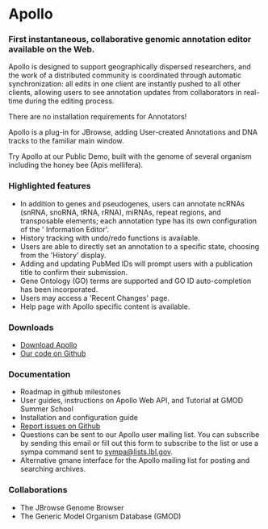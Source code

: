 # Apollo

### First instantaneous, collaborative genomic annotation editor available on the Web.

Apollo is designed to support geographically dispersed researchers, and the work of a distributed community is coordinated through automatic synchronization: all edits in one client are instantly pushed to all other clients, allowing users to see annotation updates from collaborators in real-time during the editing process.

There are no installation requirements for Annotators!

Apollo is a plug-in for JBrowse, adding User-created Annotations and DNA tracks to the familiar main window.

Try Apollo at our Public Demo, built with the genome of several organism including the honey bee (Apis mellifera).

### Highlighted features

* In addition to genes and pseudogenes, users can annotate ncRNAs (snRNA, snoRNA, tRNA, rRNA), miRNAs, repeat regions, and transposable elements; each annotation type has its own configuration of the ' Information Editor'.
* History tracking with undo/redo functions is available.
* Users are able to directly set an annotation to a specific state, choosing from the 'History' display.
* Adding and updating PubMed IDs will prompt users with a publication title to confirm their submission.
* Gene Ontology (GO) terms are supported and GO ID auto-completion has been incorporated.
* Users may access a 'Recent Changes' page.
* Help page with Apollo specific content is available.

### Downloads

* [Download Apollo](https://github.com/GMOD/Apollo/latest)
* [Our code on Github](https://github.com/GMOD/Apollo)

### Documentation

* Roadmap in github milestones
* User guides, instructions on Apollo Web API, and Tutorial at GMOD Summer School
* Installation and configuration guide
* [Report issues on Github](https://github.com/GMOD/Apollo/issues)
* Questions can be sent to our Apollo user mailing list. You can subscribe by sending this email or fill out this form to subscribe to the list or use a sympa command sent to sympa@lists.lbl.gov.
* Alternative gmane interface for the Apollo mailing list for posting and searching archives.

### Collaborations
* The JBrowse Genome Browser
* The Generic Model Organism Database (GMOD)